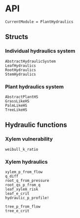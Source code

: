 # API
```@meta
CurrentModule = PlantHydraulics
```

## Structs
### Individual hydraulics system
```@docs
AbstractHydraulicSystem
LeafHydraulics
RootHydraulics
StemHydraulics
```

### Plant hydraulics system
```@docs
AbstractPlantHS
GrassLikeHS
PalmLikeHS
TreeLikeHS
```

## Hydraulic functions

### Xylem vulnerability
```@docs
weibull_k_ratio
```

### Xylem hydraulics
```@docs
xylem_p_from_flow
q_diff
root_q_from_pressure
root_qs_p_from_q
leaf_xylem_risk
leaf_e_crit
hydraulic_p_profile!
```

```@docs
tree_p_from_flow
tree_e_crit
```
